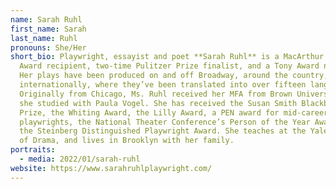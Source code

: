 ```yaml
---
name: Sarah Ruhl
first_name: Sarah
last_name: Ruhl
pronouns: She/Her
short_bio: Playwright, essayist and poet **Sarah Ruhl** is a MacArthur “Genius”
  Award recipient, two-time Pulitzer Prize finalist, and a Tony Award nominee.
  Her plays have been produced on and off Broadway, around the country, and
  internationally, where they’ve been translated into over fifteen languages.
  Originally from Chicago, Ms. Ruhl received her MFA from Brown University where
  she studied with Paula Vogel. She has received the Susan Smith Blackburn
  Prize, the Whiting Award, the Lilly Award, a PEN award for mid-career
  playwrights, the National Theater Conference’s Person of the Year Award, and
  the Steinberg Distinguished Playwright Award. She teaches at the Yale School
  of Drama, and lives in Brooklyn with her family.
portraits:
  - media: 2022/01/sarah-ruhl
website: https://www.sarahruhlplaywright.com/
---
```

